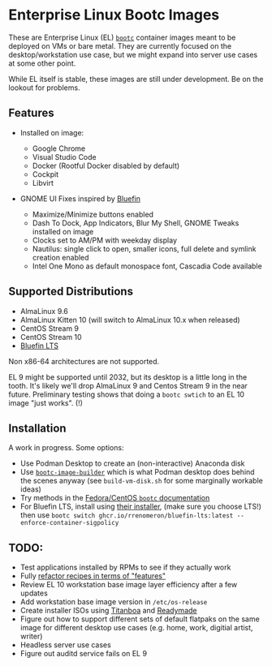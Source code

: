 # Enterprise Linux Bootc Images

These are Enterprise Linux (EL)
[``bootc``](https://developers.redhat.com/articles/2024/09/24/bootc-getting-started-bootable-containers) container images meant to be deployed on VMs or bare metal.  They are currently focused on
the desktop/workstation use case, but we might expand into server use cases at some other point.

While EL itself is stable, these images are still under development. Be on the lookout for problems.

## Features

- Installed on image:
    - Google Chrome
    - Visual Studio Code
    - Docker (Rootful Docker disabled by default)
    - Cockpit
    - Libvirt

- GNOME UI Fixes inspired by [Bluefin](https://projectbluefin.io)
    - Maximize/Minimize buttons enabled
    - Dash To Dock, App Indicators, Blur My Shell, GNOME Tweaks installed on image
    - Clocks set to AM/PM with weekday display
    - Nautilus: single click to open, smaller icons, full delete and symlink creation enabled
    - Intel One Mono as default monospace font, Cascadia Code available

## Supported Distributions

- AlmaLinux 9.6
- AlmaLinux Kitten 10 (will switch to AlmaLinux 10.x when released)
- CentOS Stream 9
- CentOS Stream 10
- [Bluefin LTS](https://docs.projectbluefin.io/lts/)

Non x86-64 architectures are not supported.

EL 9 might be supported until 2032, but its desktop is a little long in the tooth.  It's 
likely we'll drop AlmaLinux 9 and Centos Stream 9 in the near future.  Preliminary testing
shows that doing a ``bootc swtich`` to an EL 10 image "just works". (!)

## Installation

A work in progress.  Some options:

- Use Podman Desktop to create an (non-interactive) Anaconda disk
- Use
  [``bootc-image-builder``](https://github.com/osbuild/bootc-image-builder/blob/main/README.md)
  which is what Podman desktop does behind the scenes anyway (see ``build-vm-disk.sh`` for some
  marginally workable ideas)
- Try methods in the [Fedora/CentOS ``bootc`` documentation](https://docs.fedoraproject.org/en-US/bootc/bare-metal/)
- For Bluefin LTS, install using 
[their installer](https://docs.projectbluefin.io/downloads), 
(make sure you choose LTS!) then use
``bootc switch ghcr.io/rrenomeron/bluefin-lts:latest --enforce-container-sigpolicy``

## TODO:

- Test applications installed by RPMs to see if they actually work
- Fully [refactor recipes in terms of
  "features"](https://github.com/rrenomeron/ublue-tr/commit/59c87c711777aa29a8939d88ebd4320b4e6998bc)
- Review EL 10 workstation base image layer efficiency after a few updates
- Add workstation base image version in ``/etc/os-release``
- Create installer ISOs using [Titanboa](https://github.com/ublue-os/titanboa) and
  [Readymade](https://github.com/FyraLabs/readymade)
- Figure out how to support different sets of default flatpaks on the same image
  for different desktop use cases (e.g. home, work, digitial artist, writer)
- Headless server use cases
- Figure out auditd service fails on EL 9
